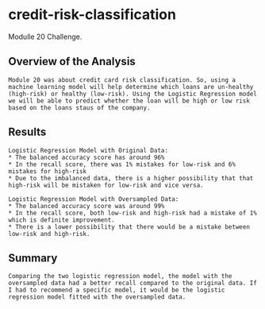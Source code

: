 # credit-risk-classification
Modulle 20 Challenge. 

## Overview of the Analysis
    
    Module 20 was about credit card risk classification. So, using a machine learning model will help determine which loans are un-healthy (high-risk) or healthy (low-risk). Using the Logistic Regression model we will be able to predict whether the loan will be high or low risk based on the loans staus of the company.

## Results

    Logistic Regression Model with Original Data: 
    * The balanced accuracy score has around 96%
    * In the recall score, there was 1% mistakes for low-risk and 6% mistakes for high-risk
    * Due to the imbalanced data, there is a higher possibility that that high-risk will be mistaken for low-risk and vice versa. 

    Logistic Regression Model with Oversampled Data:
    * The balanced accuracy score was around 99% 
    * In the recall score, both low-risk and high-risk had a mistake of 1% which is definite improvement. 
    * There is a lower possibility that there would be a mistake between low-risk and high-risk. 

## Summary

    Comparing the two logistic regression model, the model with the oversampled data had a better recall compared to the original data. If I had to recommend a specific model, it would be the logistic regression model fitted with the oversampled data. 
